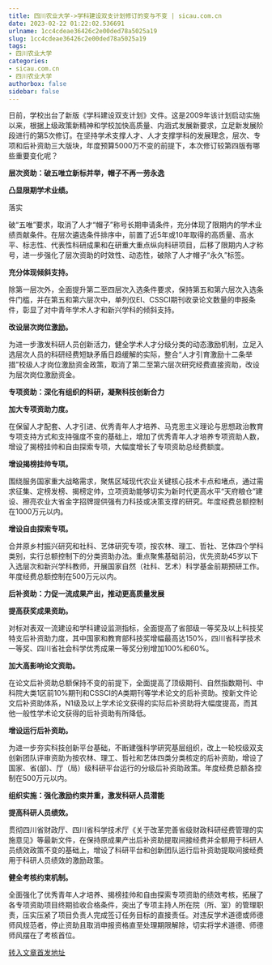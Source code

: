 ```yaml
---
title: 四川农业大学->学科建设双支计划修订的变与不变 | sicau.com.cn
date: 2023-02-22 01:22:02.536691
urlname: 1cc4cdeae36426c2e00ded78a5025a19
slug: 1cc4cdeae36426c2e00ded78a5025a19
tags: 
- 四川农业大学
categories:
- sicau.com.cn
- 四川农业大学
authorbox: false
sidebar: false
---
```

日前，学校出台了新版《学科建设双支计划》文件。这是2009年该计划启动实施以来，根据上级政策新精神和学校加快高质量、内涵式发展新要求，立足新发展阶段进行的第5次修订。在坚持学术支撑人才、人才支撑学科的发展理念，层次、专项和后补资助三大版块，年度预算5000万不变的前提下，本次修订较第四版有哪些重要变化呢？

**层次资助：破五唯立新标并举，帽子不再一劳永逸**

**凸显限期学术业绩。**

落实
<!--more-->
破“五唯”要求，取消了人才“帽子”称号长期申请条件，充分体现了限期内的学术业绩贡献条件。在层次遴选条件排序中，前置了近5年或10年取得的高质量、高水平、标志性、代表性科研成果和在研重大重点纵向科研项目，后移了限期内人才称号，进一步强化了层次资助的时效性、动态性，破除了人才帽子“永久”标签。

**充分体现倾斜支持。**

除第一层次外，全面提升第二至四层次入选条件要求，保持第五和第六层次入选条件门槛，并在第五和第六层次中，单列仅EI、CSSCI期刊收录论文数量的申报条件，彰显了对中青年学术人才和新兴学科的倾斜支持。

**改设层次岗位激励。**

为进一步激发科研人员创新活力，健全学术人才分级分类的动态激励机制，立足入选层次人员的科研经费短缺矛盾日趋缓解的实际，整合“人才引育激励十二条举措”校级人才岗位激励资金政策，取消了第二至第六层次研究经费直接资助，改设为层次岗位激励资金。

**专项资助：深化有组织的科研，凝聚科技创新合力**

**加大专项资助力度。**

在保留人才配套、人才引进、优秀青年人才培养、马克思主义理论与思想政治教育专项支持方式和支持强度不变的基础上，增加了优秀青年人才培养专项资助人数，增设了揭榜挂帅和自由探索专项，大幅度增长了专项资助总经费额度。

**增设揭榜挂帅专项。**

围绕服务国家重大战略需求，聚焦区域现代农业关键核心技术卡点和堵点，通过需求征集、定榜发榜、揭榜定帅，立项资助能够切实为新时代更高水平“天府粮仓”建设、擦亮农业大省金字招牌提供强有力科技或决策支撑的研究。年度经费总额控制在1000万元以内。

**增设自由探索专项。**

合并原乡村振兴研究和社科、艺体研究专项，按农林、理工、哲社、艺体四个学科类别，实行总额控制下的分类资助办法。重点聚焦基础前沿，优先资助45岁以下入选层次和新兴学科教师，开展国家自然（社科、艺术）科学基金前期预研工作。年度经费总额控制在500万元以内。

**后补资助：力促一流成果产出，推动更高质量发展**

**提高获奖成果资助。**

对标对表双一流建设和学科建设监测指标，全面提高了省部级一等奖及以上科技奖特支后补资助力度，其中国家和教育部科技奖增幅最高达150%，四川省科学技术一等奖、四川省社会科学优秀成果一等奖分别增加100%和60%。

**加大高影响论文资助。**

在论文后补资助总额保持不变的前提下，全面提高了顶级期刊、自然指数期刊、中科院大类1区前10%期刊和CSSCI的A类期刊等学术论文的后补资助。按新文件论文后补资助体系，N1级及以上学术论文获得的实际后补资助将大幅度提高，而其他一般性学术论文获得的后补资助有所降低。

**增设运行后补资助。**

为进一步夯实科技创新平台基础，不断建强科学研究基层组织，改上一轮校级双支创新团队评审资助为按农林、理工、哲社和艺体四类分类核定的后补资助，增设了国家、省(部)、厅（局）级科研平台运行的分级后补资助政策。年度经费总额各控制在500万元以内。

**组织实施：强化激励约束并重，激发科研人员潜能**

**提高科研人员绩效。**

贯彻四川省财政厅、四川省科学技术厅《关于改革完善省级财政科研经费管理的实施意见》等最新文件，在保持原成果产出后补资助提取间接经费并全额用于科研人员绩效政策不变的基础上，增设了科研平台和创新团队运行后补资助提取间接经费用于科研人员绩效的激励政策。

**健全考核约束机制。**

全面强化了优秀青年人才培养、揭榜挂帅和自由探索专项资助的绩效考核，拓展了各专项资助项目终期验收合格条件，突出了专项主持人所在院（所、室）的管理职责，压实压紧了项目负责人完成签订任务目标的直接责任。对违反学术道德或师德师风规范者，停止资助且取消申报资格直至处理期限解除，切实将学术道德、师德师风摆在了考核首位。



[转入文章首发地址](https://news.sicau.edu.cn/info/1135/71031.htm)